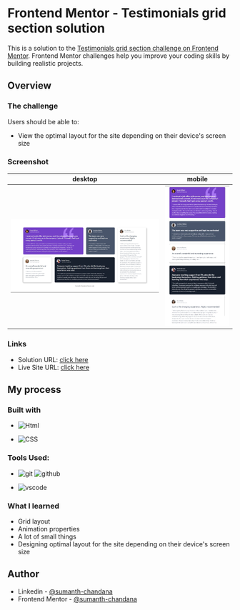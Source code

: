 # Frontend Mentor - Testimonials grid section solution

This is a solution to the [Testimonials grid section challenge on Frontend Mentor](https://www.frontendmentor.io/challenges/testimonials-grid-section-Nnw6J7Un7). Frontend Mentor challenges help you improve your coding skills by building realistic projects. 

## Overview

### The challenge

Users should be able to:

- View the optimal layout for the site depending on their device's screen size

### Screenshot

| desktop | mobile |
| --- | --- |
| ![](./images/desktop-design.jpg) | ![](./images/mobile-design.jpg) |


### Links

- Solution URL: [click here](https://github.com/sumanth-chandana/testimonal-grid-section.git)
- Live Site URL: [click here](https://testimonal-grid-sectionn.netlify.app/)

## My process

### Built with

- ![Html](	https://img.shields.io/badge/HTML5-E34F26?style=for-the-badge&logo=html5&logoColor=white)

- ![CSS](https://img.shields.io/badge/CSS3-1572B6?style=for-the-badge&logo=css3&logoColor=white)


### Tools Used:

- ![git](https://img.shields.io/badge/GIT-E44C30?style=for-the-badge&logo=git&logoColor=white)
 ![github](https://img.shields.io/badge/GitHub-100000?style=for-the-badge&logo=github&logoColor=white)

-	![vscode](https://img.shields.io/badge/Visual_Studio_Code-0078D4?style=for-the-badge&logo=visual%20studio%20code&logoColor=white)

### What I learned

- Grid layout
- Animation properties
- A lot of small things
- Designing optimal layout for the site depending on their device's screen size

## Author

- Linkedin - [@sumanth-chandana](https://www.linkedin.com/in/sumanthchandana/)
- Frontend Mentor - [@sumanth-chandana](https://www.frontendmentor.io/profile/sumanth-chandana)